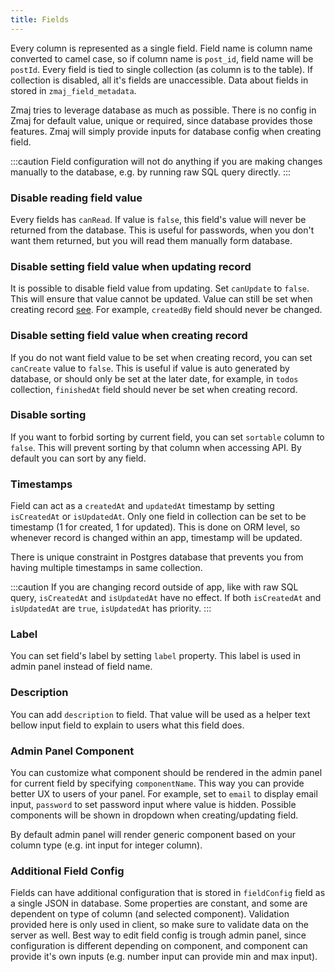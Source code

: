 ```yaml
---
title: Fields
---
```


Every column is represented as a single field.
Field name is column name converted to camel case, so if column name is `post_id`, field name
will be `postId`.
Every field is tied to single collection (as column is to the table). If collection is disabled, all
it's fields are unaccessible. Data about fields in stored in `zmaj_field_metadata`.

Zmaj tries to leverage database as much as possible. There is no config in Zmaj for default value, unique or required,
since database provides those features.
Zmaj will simply provide inputs for database config when creating field.

:::caution
Field configuration will not do anything if you are making changes manually to the database, e.g. by running raw SQL query
directly.
:::

### Disable reading field value

Every fields has `canRead`. If value is `false`, this field's value will never be returned from the database.
This is useful for passwords, when you don't want them returned, but you will read them manually form database.

### Disable setting field value when updating record

It is possible to disable field value from updating. Set `canUpdate` to `false`. This will ensure
that value cannot be updated. Value can still be set when creating record [see](#disable-creating-field-value).
For example, `createdBy` field should never be changed.

### Disable setting field value when creating record

If you do not want field value to be set when creating record, you can set `canCreate` value to `false`. This is useful
if value is auto generated by database, or should only be set at the later date,
for example, in `todos` collection, `finishedAt` field should never be set when creating record.

### Disable sorting

If you want to forbid sorting by current field, you can set `sortable` column to `false`. This will prevent sorting
by that column when accessing API. By default you can sort by any field.

### Timestamps

Field can act as a `createdAt` and `updatedAt` timestamp by setting `isCreatedAt` or `isUpdatedAt`.
Only one field in collection can be set to be timestamp (1 for created, 1 for updated).
This is done on ORM level, so whenever record is changed within an app, timestamp will be updated.

There is unique constraint in Postgres database that prevents you from having multiple timestamps in same collection.

:::caution
If you are changing record outside of app, like with raw SQL query, `isCreatedAt` and `isUpdatedAt` have
no effect.
If both `isCreatedAt` and `isUpdatedAt` are `true`, `isUpdatedAt` has priority.
:::

### Label

You can set field's label by setting `label` property. This label is used in admin panel instead of field name.

### Description

You can add `description` to field. That value will be used as a helper text bellow input field to explain to
users what this field does.

### Admin Panel Component

You can customize what component should be rendered in the admin panel for current field by specifying `componentName`.
This way you can provide better UX to users of your panel.
For example, set to `email` to display email input, `password` to set password input where value is hidden.
Possible components will be shown in dropdown when creating/updating field.

By default admin panel will render generic component based on your column type (e.g. int input for integer column).

### Additional Field Config

Fields can have additional configuration that is stored in `fieldConfig` field as a single JSON in database.
Some properties are constant, and some are dependent on type of column (and selected component).
Validation provided here is only used in client, so make sure to validate data on the server as well.
Best way to edit field config is trough admin panel, since configuration is different depending on component,
and component can provide it's own inputs (e.g. number input can provide min and max input).
